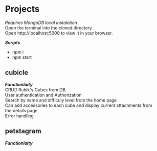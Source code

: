 # Projects
*Requires MongoDB local instalation*<br>
Open the terminal into the cloned directory. <br>
Open http://localhost:5000 to view it in your browser.<br>

***Scripts*** <br>
- npm i
- npm start <br>
## cubicle
***Functionlaity*** <br>
CRUD Rubik's Cubes from DB.<br>
User authentication and Authorization <br>
Search by name and difficuly level from the home page <br>
Can add accessories to each cube and display current attachments from the details page <br>
Error handling<br>
## petstagram
***Functionlaity*** <br>

 
